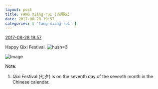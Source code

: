 ```yaml
---
layout: post
title: FANG Xiang-rui (方翔锐)
date: 2017-08-28 19:57
categories: [ 'fang-xiang-rui' ]
---
```


<div class="weibo-info">
  <a href="http://weibo.com/6117583008/FjdI5nY0L">2017-08-28 19:57</a>
</div>

Happy Qixi Festival. ![hush](http://img.t.sinajs.cn/t4/appstyle/expression/ext/normal/a6/x_org.gif)×3

<!-- more -->

![Image](https://wx2.sinaimg.cn/mw690/006G0KNGgy1fizoqnbrt7j30ku0v9q5j.jpg)

Note:
1. Qixi Festival (七夕) is on the seventh day of the seventh month in the Chinese calendar.
